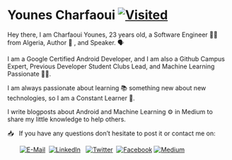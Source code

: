 # Younes Charfaoui [![Visited](http://hits.dwyl.com/Younes-Charfaoui/Younes-Charfaoui.svg)](http://hits.dwyl.com/Younes-Charfaoui/Younes-Charfaoui)

Hey there, I am Charfaoui Younes, 23 years old, a Software Engineer 👨‍🎓 from Algeria, Author 📄 , and Speaker. 🗣

I am a Google Certified Android Developer, and I am also a Github Campus Expert, Previous Developer Student Clubs Lead, and Machine Learning Passionate 👨‍🔬.

I am always passionate about learning 📚 something new about new technologies, so I am a Constant Learner 🚴.

I write blogposts about Android and Machine Learning ⚙️ in Medium to share my little knowledge to help others.

📥 &nbsp; If you have any questions don’t hesitate to post it or contact me on:

&nbsp; &nbsp; &nbsp; &nbsp;[![E-Mail](https://github.com/Younes-Charfaoui/Younes-Charfaoui/blob/master/email.png)](mailto:mxcsyounes@gmail.com) &nbsp;[![LinkedIn](https://github.com/Younes-Charfaoui/Younes-Charfaoui/blob/master/linkedin.png)](https://www.linkedin.com/in/younes-charfaoui) &nbsp; [![Twitter](https://github.com/Younes-Charfaoui/Younes-Charfaoui/blob/master/twitter.png)](https://twitter.com/CharfaouiYounes) &nbsp;[![Facebook](https://github.com/Younes-Charfaoui/Younes-Charfaoui/blob/master/facebook.png)](https://www.facebook.com/mxcsyounes/)&nbsp;[![Medium](https://github.com/Younes-Charfaoui/Younes-Charfaoui/blob/master/medium.png)](https://www.medium.com/@mxcsyounes)
